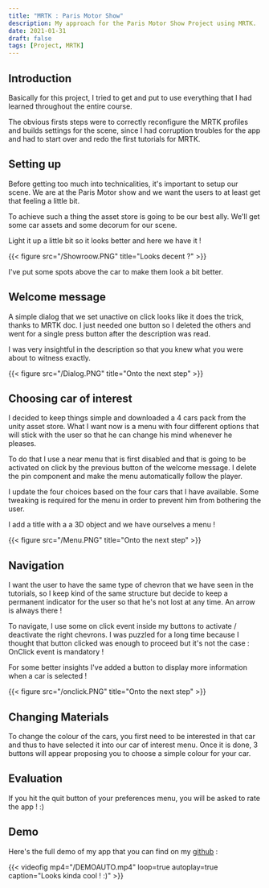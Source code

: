 ```yaml
---
title: "MRTK : Paris Motor Show"
description: My approach for the Paris Motor Show Project using MRTK.
date: 2021-01-31
draft: false
tags: [Project, MRTK]
---
```


## Introduction

Basically for this project, I tried to get and put to use everything that I had learned throughout the entire course.

The obvious firsts steps were to correctly reconfigure the MRTK profiles and builds settings for the scene, since I had corruption troubles for the app and had to start over and redo the first tutorials for MRTK.

## Setting up

Before getting too much into technicalities, it's important to setup our scene. We are at the Paris Motor show and we want the users to at least get that feeling a little bit.

To achieve such a thing the asset store is going to be our best ally. We'll get some car assets and some decorum for our scene.

Light it up a little bit so it looks better and here we have it !

{{< figure src="/Showroow.PNG" title="Looks decent ?" >}}

I've put some spots above the car to make them look a bit better.

## Welcome message

A simple dialog that we set unactive on click looks like it does the trick, thanks to MRTK doc. I just needed one button so I deleted the others and went for a single press button after the description was read. 
  

I was very insightful in the description so that you knew what you were about to witness exactly.


{{< figure src="/Dialog.PNG" title="Onto the next step" >}}

## Choosing car of interest 

I decided to keep things simple and downloaded a 4 cars pack from the unity asset store. What I want now is a menu with four different options that will stick with the user so that he can change his mind whenever he pleases.

To do that I use a near menu that is first disabled and that is going to be activated on click by the previous button of the welcome message. I delete the pin component and make the menu automatically follow the player.

I update the four choices based on the four cars that I have available. Some tweaking is required for the menu in order to prevent him from bothering the user.

I add a title with a a 3D object and we have ourselves a menu !

{{< figure src="/Menu.PNG" title="Onto the next step" >}}

## Navigation

I want the user to have the same type of chevron that we have seen in the tutorials, so I keep kind of the same structure but decide to keep a permanent indicator for the user so that he's not lost at any time. An arrow is always there !

To navigate, I use some on click event inside my buttons to activate / deactivate the right chevrons. I was puzzled for a long time because I thought that button clicked was enough to proceed but it's not the case : OnClick event is mandatory !

For some better insights I've added a button to display more information when a car is selected !

{{< figure src="/onclick.PNG" title="Onto the next step" >}}

## Changing Materials

To change the colour of the cars, you first need to be interested in that car and thus to have selected it into our car of interest menu. Once it is done, 3 buttons will appear proposing you to choose a simple colour for your car.

## Evaluation

If you hit the quit button of your preferences menu, you will be asked to rate the app ! :)

## Demo

Here's the full demo of my app that you can find on my [github](https://github.com/celol/SalonDeLauto) : 


{{< videofig mp4="/DEMOAUTO.mp4" loop=true autoplay=true caption="Looks kinda cool ! :)" >}}
